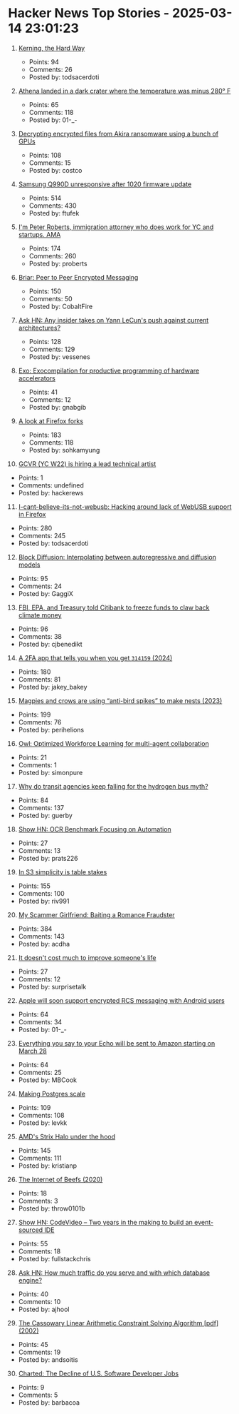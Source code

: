 # Hacker News Top Stories - 2025-03-14 23:01:23

1. [Kerning, the Hard Way](https://home.octetfont.com/blog/kerning-hard.html)
   - Points: 94
   - Comments: 26
   - Posted by: todsacerdoti

2. [Athena landed in a dark crater where the temperature was minus 280° F](https://arstechnica.com/space/2025/03/athena-landed-in-a-dark-crater-where-the-temperature-was-minus-280-f/)
   - Points: 65
   - Comments: 118
   - Posted by: 01-_-

3. [Decrypting encrypted files from Akira ransomware using a bunch of GPUs](https://tinyhack.com/2025/03/13/decrypting-encrypted-files-from-akira-ransomware-linux-esxi-variant-2024-using-a-bunch-of-gpus/)
   - Points: 108
   - Comments: 15
   - Posted by: costco

4. [Samsung Q990D unresponsive after 1020 firmware update](https://us.community.samsung.com/t5/Home-Theater/Samsung-Q990D-unresponsive-after-1020-firmware-update/td-p/3168571)
   - Points: 514
   - Comments: 430
   - Posted by: ftufek

5. [I'm Peter Roberts, immigration attorney who does work for YC and startups. AMA](undefined)
   - Points: 174
   - Comments: 260
   - Posted by: proberts

6. [Briar: Peer to Peer Encrypted Messaging](https://briarproject.org/how-it-works/)
   - Points: 150
   - Comments: 50
   - Posted by: CobaltFire

7. [Ask HN: Any insider takes on Yann LeCun's push against current architectures?](undefined)
   - Points: 128
   - Comments: 129
   - Posted by: vessenes

8. [Exo: Exocompilation for productive programming of hardware accelerators](https://github.com/exo-lang/exo)
   - Points: 41
   - Comments: 12
   - Posted by: gnabgib

9. [A look at Firefox forks](https://lwn.net/Articles/1012453/)
   - Points: 183
   - Comments: 118
   - Posted by: sohkamyung

10. [GCVR (YC W22) is hiring a lead technical artist](https://www.ycombinator.com/companies/gym-class-by-irl-studios/jobs/gfrf9Cu-lead-technical-artist-staff-principal)
   - Points: 1
   - Comments: undefined
   - Posted by: hackerews

11. [I-cant-believe-its-not-webusb: Hacking around lack of WebUSB support in Firefox](https://github.com/ArcaneNibble/i-cant-believe-its-not-webusb)
   - Points: 280
   - Comments: 245
   - Posted by: todsacerdoti

12. [Block Diffusion: Interpolating between autoregressive and diffusion models](https://arxiv.org/abs/2503.09573)
   - Points: 95
   - Comments: 24
   - Posted by: GaggiX

13. [FBI, EPA, and Treasury told Citibank to freeze funds to claw back climate money](https://techcrunch.com/2025/03/13/fbi-epa-and-treasury-told-citibank-to-freeze-funds-as-trump-administration-tries-to-claw-back-climate-money/)
   - Points: 96
   - Comments: 38
   - Posted by: cjbenedikt

14. [A 2FA app that tells you when you get `314159` (2024)](https://blog.jacobstechtavern.com/p/building-a-2fa-app-that-detects-patterns)
   - Points: 180
   - Comments: 81
   - Posted by: jakey_bakey

15. [Magpies and crows are using “anti-bird spikes” to make nests (2023)](https://www.audubon.org/magazine/apparently-magpies-and-crows-are-using-anti-bird-spikes-make-their-nests)
   - Points: 199
   - Comments: 76
   - Posted by: perihelions

16. [Owl: Optimized Workforce Learning for multi-agent collaboration](https://github.com/camel-ai/owl)
   - Points: 21
   - Comments: 1
   - Posted by: simonpure

17. [Why do transit agencies keep falling for the hydrogen bus myth?](https://cleantechnica.com/2025/03/13/why-do-transit-agencies-keep-falling-for-the-hydrogen-bus-myth/)
   - Points: 84
   - Comments: 137
   - Posted by: guerby

18. [Show HN: OCR Benchmark Focusing on Automation](https://nanonets.com/automation-benchmark)
   - Points: 27
   - Comments: 13
   - Posted by: prats226

19. [In S3 simplicity is table stakes](https://www.allthingsdistributed.com/2025/03/in-s3-simplicity-is-table-stakes.html)
   - Points: 155
   - Comments: 100
   - Posted by: riv991

20. [My Scammer Girlfriend: Baiting a Romance Fraudster](https://www.bentasker.co.uk/posts/blog/security/seducing-a-romance-scammer.html)
   - Points: 384
   - Comments: 143
   - Posted by: acdha

21. [It doesn't cost much to improve someone's life](https://ourworldindata.org/foreign-aid-donations-increase)
   - Points: 27
   - Comments: 12
   - Posted by: surprisetalk

22. [Apple will soon support encrypted RCS messaging with Android users](https://www.theverge.com/news/629620/apple-iphone-e2ee-encryption-rcs-messaging-android)
   - Points: 64
   - Comments: 34
   - Posted by: 01-_-

23. [Everything you say to your Echo will be sent to Amazon starting on March 28](https://arstechnica.com/gadgets/2025/03/everything-you-say-to-your-echo-will-be-sent-to-amazon-starting-on-march-28/)
   - Points: 64
   - Comments: 25
   - Posted by: MBCook

24. [Making Postgres scale](https://pgdog.dev/blog/you-can-make-postgres-scale)
   - Points: 109
   - Comments: 108
   - Posted by: levkk

25. [AMD's Strix Halo under the hood](https://chipsandcheese.com/p/amds-strix-halo-under-the-hood)
   - Points: 145
   - Comments: 111
   - Posted by: kristianp

26. [The Internet of Beefs (2020)](https://www.ribbonfarm.com/2020/01/16/the-internet-of-beefs/)
   - Points: 18
   - Comments: 3
   - Posted by: throw0101b

27. [Show HN: CodeVideo – Two years in the making to build an event-sourced IDE](https://studio.codevideo.io)
   - Points: 55
   - Comments: 18
   - Posted by: fullstackchris

28. [Ask HN: How much traffic do you serve and with which database engine?](undefined)
   - Points: 40
   - Comments: 10
   - Posted by: ajhool

29. [The Cassowary Linear Arithmetic Constraint Solving Algorithm [pdf] (2002)](https://constraints.cs.washington.edu/solvers/cassowary-tochi.pdf)
   - Points: 45
   - Comments: 19
   - Posted by: andsoitis

30. [Charted: The Decline of U.S. Software Developer Jobs](https://www.visualcapitalist.com/charted-the-decline-of-u-s-software-developer-jobs/)
   - Points: 9
   - Comments: 5
   - Posted by: barbacoa

